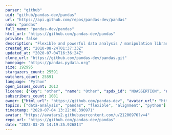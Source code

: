 ```yaml
---
parser: "github"
uid: "github/pandas-dev/pandas"
url: "https://api.github.com/repos/pandas-dev/pandas"
name: "pandas"
full_name: "pandas-dev/pandas"
html_url: "https://github.com/pandas-dev/pandas"
private: false
description: "Flexible and powerful data analysis / manipulation library for Python, providing labeled data structures similar to R data.frame objects, statistical functions, and much more"
created_at: "2010-08-24T01:37:33Z"
updated_at: "2020-07-04T16:36:24Z"
clone_url: "https://github.com/pandas-dev/pandas.git"
homepage: "https://pandas.pydata.org"
size: 192995
stargazers_count: 25591
watchers_count: 25591
language: "Python"
open_issues_count: 3613
license: {"key": "other", "name": "Other", "spdx_id": "NOASSERTION", "url": null, "node_id": "MDc6TGljZW5zZTA="}
subscribers_count: 1081
owner: {"html_url": "https://github.com/pandas-dev", "avatar_url": "https://avatars2.githubusercontent.com/u/21206976?v=4", "login": "pandas-dev", "type": "Organization"}
topics: ["data-analysis", "pandas", "flexible", "alignment", "python"]
timestamp: "2020-07-04 13:22:08.390971"
avatar: "https://avatars2.githubusercontent.com/u/21206976?v=4"
repo_url: "https://github.com/pandas-dev/pandas"
date: "2023-03-25 14:19:35.926814"
---
```

